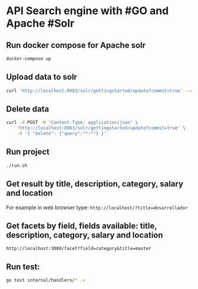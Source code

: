 # API Search engine with #GO and Apache #Solr

## Run docker compose for Apache solr
```bash
docker-compose up
``` 

## Upload data to solr
```bash
curl 'http://localhost:8983/solr/gettingstarted/update?commit=true' --data-binary @jobs.json -H 'Content-type:application/json'
```

## Delete data
```bash
curl -X POST -H 'Content-Type: application/json' \
    'http://localhost:8983/solr/gettingstarted/update?commit=true' \
    -d '{ "delete": {"query":"*:*"} }'
```

## Run project
```bash
./run.sh
```

## Get result by title, description, category, salary and location
For example in web browser type:
`http://localhost/?title=desarrollador`

## Get facets by field, fields available: title, description, category, salary and location
`http://localhost:3000/facet?field=category&title=master`

## Run test:
```bash
go test internal/handlers/* -v
``` 
